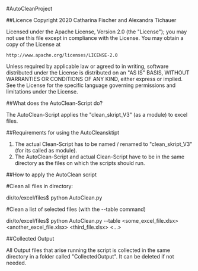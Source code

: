 #AutoCleanProject


##Licence
Copyright 2020 Catharina Fischer and Alexandra Tichauer

Licensed under the Apache License, Version 2.0 (the "License");
you may not use this file except in compliance with the License.
You may obtain a copy of the License at

    http://www.apache.org/licenses/LICENSE-2.0

Unless required by applicable law or agreed to in writing, software
distributed under the License is distributed on an "AS IS" BASIS,
WITHOUT WARRANTIES OR CONDITIONS OF ANY KIND, either express or implied.
See the License for the specific language governing permissions and
limitations under the License.


##What does the AutoClean-Script do?

The AutoClean-Script applies the "clean_skript_V3" (as a module) to excel files. 


##Requirements for using the AutoCleansktipt

1. The actual Clean-Script has to be named / renamed to "clean_skript_V3" (for its called as module).
2. The AutoClean-Script and actual Clean-Script have to be in the same directory as the files on which the scripts should run.


##How to apply the AutoClean script

#Clean all files in directory:

dir/to/excel/files$ python AutoClean.py


#Clean a list of selected files (with the --table command)

dir/to/excel/files$ python AutoClean.py --table <some_excel_file.xlsx> <another_excel_file.xlsx> <third_file.xlsx> <...>


##Collected Output

All Output files that arise running the script is collected in the same directory in a folder called "CollectedOutput". It can be deleted if not needed.



 
